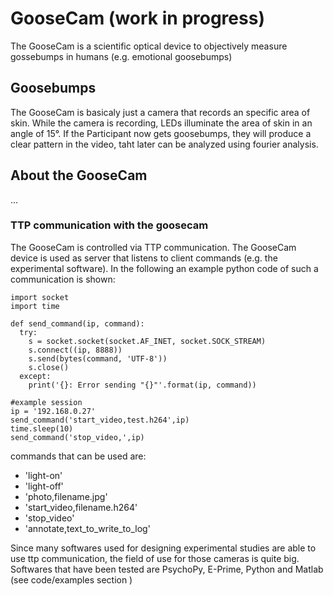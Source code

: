 <H1> GooseCam (work in progress)</H1>
<p>The GooseCam is a scientific optical device to objectively measure gossebumps in humans (e.g. emotional goosebumps) </p>

<H2>Goosebumps</H2>
The GooseCam is basicaly just a camera that records an specific area of skin. While the camera is recording, LEDs illuminate the area of skin in an angle of 15°. If the Participant now gets goosebumps, they will produce a clear pattern in the video, taht later can be analyzed using fourier analysis.


<H2>About the GooseCam</H2>
<p>...</p>
<H3>TTP communication with the goosecam</H3>
<p>The GooseCam is controlled via TTP communication. The GooseCam device is used as server that listens to client commands (e.g. the experimental software). In the following an example python code of such a communication is shown:</p>

```{r test-python, engine='python'}
import socket
import time 

def send_command(ip, command):
  try:
    s = socket.socket(socket.AF_INET, socket.SOCK_STREAM)
    s.connect((ip, 8888))
    s.send(bytes(command, 'UTF-8'))
    s.close()
  except:
    print('{}: Error sending "{}"'.format(ip, command))

#example session
ip = '192.168.0.27'
send_command('start_video,test.h264',ip)
time.sleep(10)
send_command('stop_video,',ip)
```
<p> commands that can be used are:
  <ul>
    <li>'light-on'</li>
    <li>'light-off'</li>
    <li>'photo,filename.jpg'</li>
    <li>'start_video,filename.h264'</li>
    <li>'stop_video'</li>
    <li>'annotate,text_to_write_to_log'</li>
  </ul>    
</p>
  
<p>Since many softwares used for designing experimental studies are able to use ttp communication, the field of use for those cameras is quite big. Softwares that have been tested are PsychoPy, E-Prime, Python and Matlab (see code/examples section )</>
  
